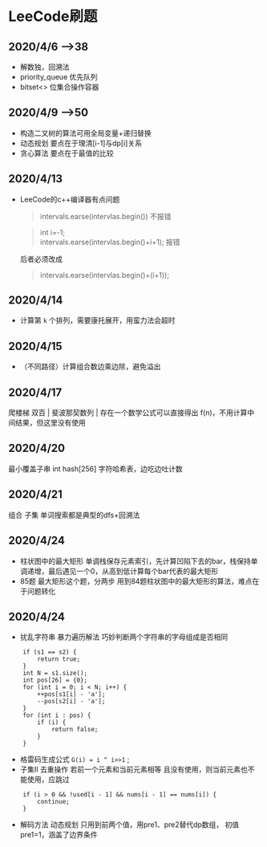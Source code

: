 # LeeCode刷题
## 2020/4/6 -->38
- 解数独，回溯法
- priority_queue 优先队列
- bitset<> 位集合操作容器
## 2020/4/9 -->50
- 构造二叉树的算法可用全局变量+递归替换
- 动态规划 要点在于理清[i-1]与dp[i]关系
- 贪心算法 要点在于最值的比较
## 2020/4/13 
- LeeCode的c++编译器有点问题
    
    > intervals.earse(intervlas.begin())    不报错

    > int i=-1;    
    > intervals.earse(intervlas.begin()+i+1);   报错

    后者必须改成 
    > intervals.earse(intervlas.begin()+(i+1));
## 2020/4/14
- 计算第 `k` 个排列，需要康托展开，用蛮力法会超时
## 2020/4/15
- （不同路径）计算组合数边乘边除，避免溢出
## 2020/4/17 
爬楼梯 双百 | 斐波那契数列 | 存在一个数学公式可以直接得出 f(n)，不用计算中间结果，但这里没有使用
## 2020/4/20
最小覆盖子串 int hash[256] 字符哈希表，边吃边吐计数
## 2020/4/21
组合 子集 单词搜索都是典型的dfs+回溯法
## 2020/4/24 
- 柱状图中的最大矩形 单调栈保存元素索引，先计算凹陷下去的bar，栈保持单调递增，最后遇见一个0，从高到低计算每个bar代表的最大矩形
- 85题 最大矩形这个题，分两步 用到84题柱状图中的最大矩形的算法，难点在于问题转化
## 2020/4/24 
- 扰乱字符串  暴力遍历解法 巧妙判断两个字符串的字母组成是否相同
~~~
    if (s1 == s2) {
        return true;
    }
    int N = s1.size();
    int pos[26] = {0};
    for (int i = 0; i < N; i++) {
        ++pos[s1[i] - 'a'];
        --pos[s2[i] - 'a'];
    }
    for (int i : pos) {
        if (i) {
            return false;
        }
    }
~~~

- 格雷码生成公式 `G(i) = i ^ i>>1` ;
- 子集II 去重操作 若前一个元素和当前元素相等 且没有使用，则当前元素也不能使用，应跳过
~~~ 
    if (i > 0 && !used[i - 1] && nums[i - 1] == nums[i]) {
        continue;
    }
 ~~~
 - 解码方法 动态规划 只用到前两个值，用pre1、pre2替代dp数组， 初值 pre1=1，涵盖了边界条件